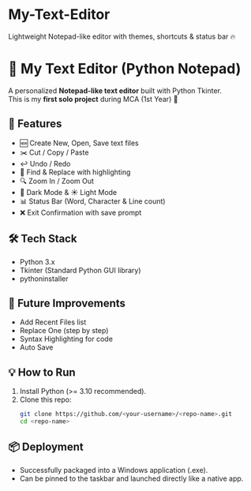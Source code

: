 # My-Text-Editor
Lightweight Notepad-like editor with themes, shortcuts &amp; status bar 🔥
# 📝 My Text Editor (Python Notepad)

A personalized **Notepad-like text editor** built with Python Tkinter.  
This is my **first solo project** during MCA (1st Year) 🎉  

## 🚀 Features
- 🆕 Create New, Open, Save text files  
- ✂️ Cut / Copy / Paste  
- ↩️ Undo / Redo  
- 🔎 Find & Replace with highlighting  
- 🔍 Zoom In / Zoom Out  
- 🌙 Dark Mode & ☀️ Light Mode  
- 📊 Status Bar (Word, Character & Line count)  
- ❌ Exit Confirmation with save prompt  

## 🛠️ Tech Stack
- Python 3.x  
- Tkinter (Standard Python GUI library)
- pythoninstaller

## 🎯 Future Improvements
- Add Recent Files list  
- Replace One (step by step)  
- Syntax Highlighting for code  
- Auto Save  

## 💡 How to Run
1. Install Python (>= 3.10 recommended).  
2. Clone this repo:  
   ```bash
   git clone https://github.com/<your-username>/<repo-name>.git
   cd <repo-name>
## 📦 Deployment
- Successfully packaged into a Windows application (.exe).  
- Can be pinned to the taskbar and launched directly like a native app.  
